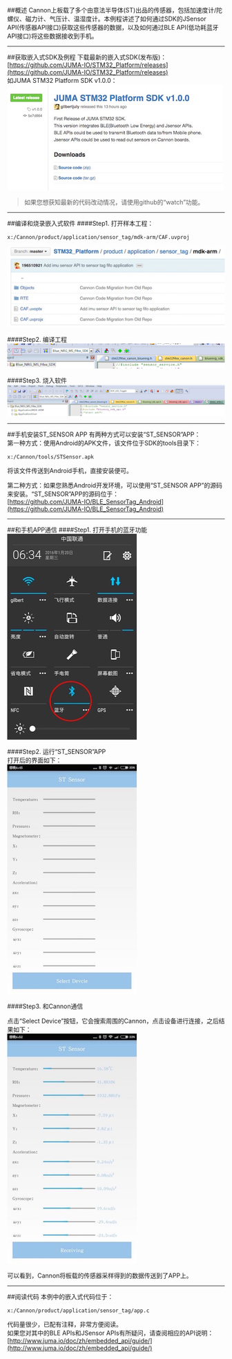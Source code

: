 ##概述
Cannon上板载了多个由意法半导体(ST)出品的传感器，包括加速度计/陀螺仪、磁力计、气压计、温湿度计。本例程讲述了如何通过SDK的JSensor API(传感器API接口)获取这些传感器的数据，以及如何通过BLE API(低功耗蓝牙API接口)将这些数据接收到手机。

***
##获取嵌入式SDK及例程
下载最新的嵌入式SDK(发布版)：  
[https://github.com/JUMA-IO/STM32_Platform/releases](https://github.com/JUMA-IO/STM32_Platform/releases)  
如JUMA STM32 Platform SDK v1.0.0：   
![](./images/sdk_release.jpg)

> 如果您想获知最新的代码改动情况，请使用github的“watch”功能。



***
##编译和烧录嵌入式软件
####Step1. 打开样本工程：
```
x:/Cannon/product/application/sensor_tag/mdk-arm/CAF.uvproj
```
![](./images/sensor_tag_path.jpg)

####Step2. 编译工程
![](./images/yiwI1p2.png)

####Step3. 烧入软件
![](./images/yatJwos.png)

***
##手机安装ST_SENSOR APP
有两种方式可以安装“ST_SENSOR”APP：  
第一种方式：使用Android的APK文件，该文件位于SDK的tools目录下： 
  
```
x:/Cannon/tools/STSensor.apk
```

将该文件传送到Android手机，直接安装便可。

第二种方式：如果您熟悉Android开发环境，可以使用“ST_SENSOR APP”的源码来安装。“ST_SENSOR”APP的源码位于：  
[https://github.com/JUMA-IO/BLE_SensorTag_Android](https://github.com/JUMA-IO/BLE_SensorTag_Android)

***
##和手机APP通信
####Step1. 打开手机的蓝牙功能
![](./images/mobile_bluetooth.jpg)

####Step2. 运行“ST_SENSOR”APP  
打开后的界面如下：  
![](./images/sensor_app0.jpg)

####Step3. 和Cannon通信

点击“Select Device”按钮，它会搜索周围的Cannon，点击设备进行连接，之后结果如下：   
![](./images/sensor_app1.jpg)

可以看到，Cannon将板载的传感器采样得到的数据传送到了APP上。

***
##阅读代码
本例中的嵌入式代码位于：  

```
x:/Cannon/product/application/sensor_tag/app.c
```

代码量很少，已配有注释，非常方便阅读。  
如果您对其中的BLE APIs和JSensor APIs有所疑问，请查阅相应的API说明：  
[http://www.juma.io/doc/zh/embedded_api/guide/](http://www.juma.io/doc/zh/embedded_api/guide/)